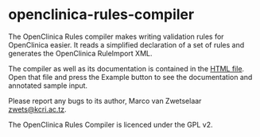 openclinica-rules-compiler
==========================

The OpenClinica Rules compiler makes writing validation rules for OpenClinica easier.
It reads a simplified declaration of a set of rules and generates the OpenClinica RuleImport XML.

The compiler as well as its documentation is contained in the [HTML file](oc-rules-compiler.html).
Open that file and press the Example button to see the documentation and annotated sample input.

Please report any bugs to its author, Marco van Zwetselaar <zwets@kcri.ac.tz>.

The OpenClinica Rules Compiler is licenced under the GPL v2.

